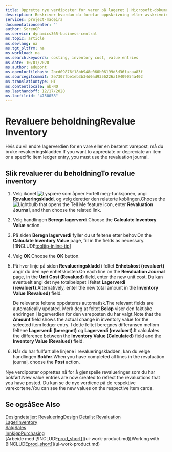 ```yaml
---
title: Opprette nye verdiposter for varer på lageret | Microsoft-dokumentasjon
description: Beskriver hvordan du foretar oppskrivning eller avskrivning av verdiposter for én eller flere varer på lageret, ved å bokføre den gjeldende, beregnede verdien.
services: project-madeira
documentationcenter: ''
author: SorenGP
ms.service: dynamics365-business-central
ms.topic: article
ms.devlang: na
ms.tgt_pltfrm: na
ms.workload: na
ms.search.keywords: costing, inventory cost, value entries
ms.date: 10/01/2020
ms.author: edupont
ms.openlocfilehash: 2bcd09876f18bb948e060b06199d3d36facaa83f
ms.sourcegitcommit: 2e7307fbe1eb3b34d0ad9356226a19409054a402
ms.translationtype: HT
ms.contentlocale: nb-NO
ms.lasthandoff: 12/17/2020
ms.locfileid: "4750058"
---
```

# <a name="revalue-inventory"></a><span data-ttu-id="075a1-103">Revaluere beholdning</span><span class="sxs-lookup"><span data-stu-id="075a1-103">Revalue Inventory</span></span>
<span data-ttu-id="075a1-104">Hvis du vil endre lagerverdien for en vare eller en bestemt varepost, må du bruke revalueringskladden.</span><span class="sxs-lookup"><span data-stu-id="075a1-104">If you want to appreciate or depreciate an item or a specific item ledger entry, you must use the revaluation journal.</span></span>

## <a name="to-revalue-inventory"></a><span data-ttu-id="075a1-105">Slik revaluerer du beholdning</span><span class="sxs-lookup"><span data-stu-id="075a1-105">To revalue inventory</span></span>
1. <span data-ttu-id="075a1-106">Velg ikonet ![Lyspære som åpner Fortell meg-funksjonen](media/ui-search/search_small.png "Fortell hva du vil gjøre"), angi **Revalueringskladd**, og velg deretter den relaterte koblingen.</span><span class="sxs-lookup"><span data-stu-id="075a1-106">Choose the ![Lightbulb that opens the Tell Me feature](media/ui-search/search_small.png "Tell me what you want to do") icon, enter **Revaluation Journal**, and then choose the related link.</span></span>
2. <span data-ttu-id="075a1-107">Velg handlingen **Beregn lagerverdi**.</span><span class="sxs-lookup"><span data-stu-id="075a1-107">Choose the **Calculate Inventory Value** action.</span></span>
3. <span data-ttu-id="075a1-108">På siden **Beregn lagerverdi** fyller du ut feltene etter behov.</span><span class="sxs-lookup"><span data-stu-id="075a1-108">On the **Calculate Inventory Value** page, fill in the fields as necessary.</span></span> [!INCLUDE[tooltip-inline-tip](includes/tooltip-inline-tip_md.md)]
4. <span data-ttu-id="075a1-109">Velg **OK**.</span><span class="sxs-lookup"><span data-stu-id="075a1-109">Choose the **OK** button.</span></span>
5. <span data-ttu-id="075a1-110">På hver linje på siden **Revalueringskladd** i feltet **Enhetskost (revaluert)** angir du den nye enhetskosten.</span><span class="sxs-lookup"><span data-stu-id="075a1-110">On each line on the **Revaluation Journal** page, in the **Unit Cost (Revalued)** field, enter the new unit cost.</span></span> <span data-ttu-id="075a1-111">Du kan eventuelt angi det nye totalbeløpet i feltet **Lagerverdi (revaluert)**.</span><span class="sxs-lookup"><span data-stu-id="075a1-111">Alternatively, enter the new total amount in the **Inventory Value (Revalued)** field.</span></span>

    <span data-ttu-id="075a1-112">De relevante feltene oppdateres automatisk.</span><span class="sxs-lookup"><span data-stu-id="075a1-112">The relevant fields are automatically updated.</span></span> <span data-ttu-id="075a1-113">Merk deg at feltet **Beløp** viser den faktiske endringen i lagerverdien for den vareposten du har valgt.</span><span class="sxs-lookup"><span data-stu-id="075a1-113">Note that the **Amount** field shows the actual change in inventory value for the selected item ledger entry.</span></span> <span data-ttu-id="075a1-114">I dette feltet beregnes differansen mellom feltene **Lagerverdi (beregnet)** og **Lagerverdi (revaluert)**.</span><span class="sxs-lookup"><span data-stu-id="075a1-114">It calculates the difference between the **Inventory Value (Calculated)** field and the **Inventory Value (Revalued)** field.</span></span>
6. <span data-ttu-id="075a1-115">Når du har fullført alle linjene i revalueringskladden, kan du velge handlingen **Bokfør**.</span><span class="sxs-lookup"><span data-stu-id="075a1-115">When you have completed all lines in the revaluation journal, choose the **Post** action.</span></span>

<span data-ttu-id="075a1-116">Nye verdiposter opprettes nå for å gjenspeile revalueringer som du har bokført.</span><span class="sxs-lookup"><span data-stu-id="075a1-116">New value entries are now created to reflect the revaluations that you have posted.</span></span> <span data-ttu-id="075a1-117">Du kan se de nye verdiene på de respektive varekortene.</span><span class="sxs-lookup"><span data-stu-id="075a1-117">You can see the new values on the respective item cards.</span></span>

## <a name="see-also"></a><span data-ttu-id="075a1-118">Se også</span><span class="sxs-lookup"><span data-stu-id="075a1-118">See Also</span></span>
[<span data-ttu-id="075a1-119">Designdetaljer: Revaluering</span><span class="sxs-lookup"><span data-stu-id="075a1-119">Design Details: Revaluation</span></span>](design-details-revaluation.md)  
[<span data-ttu-id="075a1-120">Lager</span><span class="sxs-lookup"><span data-stu-id="075a1-120">Inventory</span></span>](inventory-manage-inventory.md)  
[<span data-ttu-id="075a1-121">Salg</span><span class="sxs-lookup"><span data-stu-id="075a1-121">Sales</span></span>](sales-manage-sales.md)  
[<span data-ttu-id="075a1-122">Innkjøp</span><span class="sxs-lookup"><span data-stu-id="075a1-122">Purchasing</span></span>](purchasing-manage-purchasing.md)  
<span data-ttu-id="075a1-123">[Arbeide med [!INCLUDE[prod_short](includes/prod_short.md)]](ui-work-product.md)</span><span class="sxs-lookup"><span data-stu-id="075a1-123">[Working with [!INCLUDE[prod_short](includes/prod_short.md)]](ui-work-product.md)</span></span>
